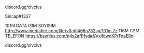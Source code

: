 discord.gg/civcivs

Sincap#1337

101M DATA ISIM SOYISIM
http://www.mediafire.com/file/v0rdjl466n732sg/101m.7z
116M GSM TELEFON
https://bayfiles.com/n4x2afPfyd#!/VxlfcwdKPrTnaERn



discord.gg/civcivs
